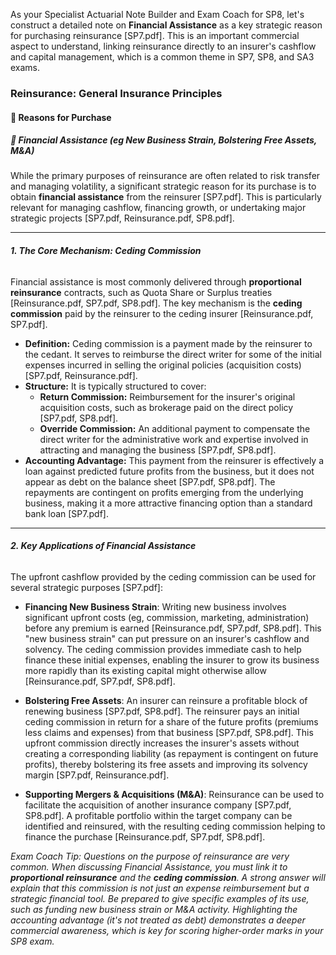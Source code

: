 As your Specialist Actuarial Note Builder and Exam Coach for SP8, let's construct a detailed note on **Financial Assistance** as a key strategic reason for purchasing reinsurance \[SP7.pdf\]. This is an important commercial aspect to understand, linking reinsurance directly to an insurer's cashflow and capital management, which is a common theme in SP7, SP8, and SA3 exams.

### **Reinsurance: General Insurance Principles**

#### **🔸 Reasons for Purchase**

##### **🔹 Financial Assistance (eg New Business Strain, Bolstering Free Assets, M\&A)**

While the primary purposes of reinsurance are often related to risk transfer and managing volatility, a significant strategic reason for its purchase is to obtain **financial assistance** from the reinsurer \[SP7.pdf\]. This is particularly relevant for managing cashflow, financing growth, or undertaking major strategic projects \[SP7.pdf, Reinsurance.pdf, SP8.pdf\].

---

###### **1\. The Core Mechanism: Ceding Commission**

Financial assistance is most commonly delivered through **proportional reinsurance** contracts, such as Quota Share or Surplus treaties \[Reinsurance.pdf, SP7.pdf, SP8.pdf\]. The key mechanism is the **ceding commission** paid by the reinsurer to the ceding insurer \[Reinsurance.pdf, SP7.pdf\].

* **Definition:** Ceding commission is a payment made by the reinsurer to the cedant. It serves to reimburse the direct writer for some of the initial expenses incurred in selling the original policies (acquisition costs) \[SP7.pdf, Reinsurance.pdf\].  
* **Structure:** It is typically structured to cover:  
  * **Return Commission:** Reimbursement for the insurer's original acquisition costs, such as brokerage paid on the direct policy \[SP7.pdf, SP8.pdf\].  
  * **Override Commission:** An additional payment to compensate the direct writer for the administrative work and expertise involved in attracting and managing the business \[SP7.pdf, SP8.pdf\].  
* **Accounting Advantage:** This payment from the reinsurer is effectively a loan against predicted future profits from the business, but it does not appear as debt on the balance sheet \[SP7.pdf, SP8.pdf\]. The repayments are contingent on profits emerging from the underlying business, making it a more attractive financing option than a standard bank loan \[SP7.pdf\].

---

###### **2\. Key Applications of Financial Assistance**

The upfront cashflow provided by the ceding commission can be used for several strategic purposes \[SP7.pdf\]:

* **Financing New Business Strain**: Writing new business involves significant upfront costs (eg, commission, marketing, administration) before any premium is earned \[Reinsurance.pdf, SP7.pdf, SP8.pdf\]. This "new business strain" can put pressure on an insurer's cashflow and solvency. The ceding commission provides immediate cash to help finance these initial expenses, enabling the insurer to grow its business more rapidly than its existing capital might otherwise allow \[Reinsurance.pdf, SP7.pdf, SP8.pdf\].

* **Bolstering Free Assets**: An insurer can reinsure a profitable block of renewing business \[SP7.pdf, SP8.pdf\]. The reinsurer pays an initial ceding commission in return for a share of the future profits (premiums less claims and expenses) from that business \[SP7.pdf, SP8.pdf\]. This upfront commission directly increases the insurer's assets without creating a corresponding liability (as repayment is contingent on future profits), thereby bolstering its free assets and improving its solvency margin \[SP7.pdf, Reinsurance.pdf\].

* **Supporting Mergers & Acquisitions (M\&A)**: Reinsurance can be used to facilitate the acquisition of another insurance company \[SP7.pdf, SP8.pdf\]. A profitable portfolio within the target company can be identified and reinsured, with the resulting ceding commission helping to finance the purchase \[Reinsurance.pdf, SP7.pdf, SP8.pdf\].

*Exam Coach Tip: Questions on the purpose of reinsurance are very common. When discussing Financial Assistance, you must link it to **proportional reinsurance** and the **ceding commission**. A strong answer will explain that this commission is not just an expense reimbursement but a strategic financial tool. Be prepared to give specific examples of its use, such as funding new business strain or M\&A activity. Highlighting the accounting advantage (it's not treated as debt) demonstrates a deeper commercial awareness, which is key for scoring higher-order marks in your SP8 exam.*

